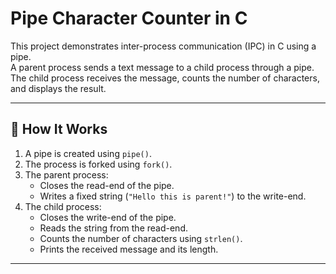 # Pipe Character Counter in C

This project demonstrates inter-process communication (IPC) in C using a pipe.  
A parent process sends a text message to a child process through a pipe.  
The child process receives the message, counts the number of characters, and displays the result.

---

## 🧠 How It Works

1. A pipe is created using `pipe()`.
2. The process is forked using `fork()`.
3. The parent process:
   - Closes the read-end of the pipe.
   - Writes a fixed string (`"Hello this is parent!"`) to the write-end.
4. The child process:
   - Closes the write-end of the pipe.
   - Reads the string from the read-end.
   - Counts the number of characters using `strlen()`.
   - Prints the received message and its length.

---

